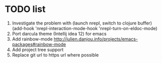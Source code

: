 # TODO list
1. Investigate the problem with (launch nrepl, switch to clojure buffer)
   (add-hook 'nrepl-interaction-mode-hook
	   'nrepl-turn-on-eldoc-mode)
2. Port darcula theme (Intellij idea 12) for emacs
3. Add rainbow-mode http://julien.danjou.info/projects/emacs-packages#rainbow-mode
4. Add project tree support
5. Replace git url to https url where possible

